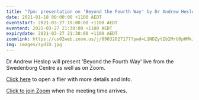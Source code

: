 ```yaml
---
title: "7pm: presentation on 'Beyond the Fourth Way' by Dr Andrew Heslop"
date: 2021-01-18 00:00:00 +1100 AEDT
eventstart: 2021-03-27 19:00:00 +1100 AEDT
eventend: 2021-03-27 21:30:00 +1100 AEDT
expirydate: 2021-03-27 21:30:00 +1100 AEDT
zoomlink: https://us02web.zoom.us/j/89832027177?pwd=L1NDZytIb2MrU0pHMkJ4SVJBdG5EQT09
img: images/sydID.jpg
---
```


Dr Andrew Heslop will present 'Beyond the Fourth Way' live from the Swedenborg Centre as well as on Zoom.

[Click here](https://static.swedenborg.com.au/pdf/fliers/nr20210327.pdf) to open a flier with more details and info.

[Click to join Zoom](https://us02web.zoom.us/j/89832027177?pwd=L1NDZytIb2MrU0pHMkJ4SVJBdG5EQT09) when the meeting time arrives.